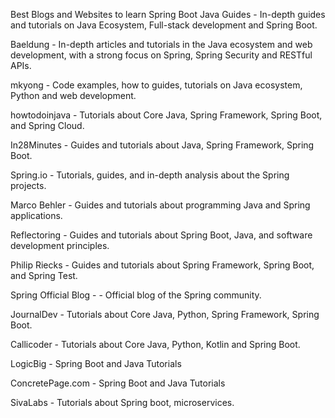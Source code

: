 Best Blogs and Websites to learn Spring Boot
Java Guides - In-depth guides and tutorials on Java Ecosystem, Full-stack development and Spring Boot.

Baeldung - In-depth articles and tutorials in the Java ecosystem and web development, with a strong focus on Spring, Spring Security and RESTful APIs.

mkyong - Code examples, how to guides, tutorials on Java ecosystem, Python and web development.

howtodoinjava - Tutorials about Core Java, Spring Framework, Spring Boot, and Spring Cloud.

In28Minutes - Guides and tutorials about Java, Spring Framework, Spring Boot.

Spring.io - Tutorials, guides, and in-depth analysis about the Spring projects.

Marco Behler - Guides and tutorials about programming Java and Spring applications.

Reflectoring - Guides and tutorials about Spring Boot, Java, and software development principles.

Philip Riecks - Guides and tutorials about Spring Framework, Spring Boot, and Spring Test.

Spring Official Blog - - Official blog of the Spring community.

JournalDev - Tutorials about Core Java, Python, Spring Framework, Spring Boot.

Callicoder - Tutorials about Core Java, Python, Kotlin and Spring Boot.

LogicBig - Spring Boot and Java Tutorials

ConcretePage.com - Spring Boot and Java Tutorials

SivaLabs - Tutorials about Spring boot, microservices.
